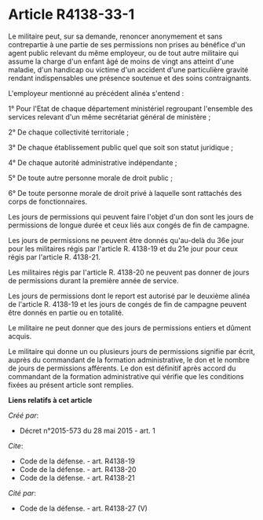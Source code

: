 # Article R4138-33-1

Le militaire peut, sur sa demande, renoncer anonymement et sans contrepartie à une partie de ses permissions non prises au
bénéfice d'un agent public relevant du même employeur, ou de tout autre militaire qui assume la charge d'un enfant âgé de
moins de vingt ans atteint d'une maladie, d'un handicap ou victime d'un accident d'une particulière gravité rendant
indispensables une présence soutenue et des soins contraignants. 

L'employeur mentionné au précédent alinéa s'entend : 

1° Pour l'Etat de chaque département ministériel regroupant l'ensemble des services relevant d'un même secrétariat général de
ministère ; 

2° De chaque collectivité territoriale ; 

3° De chaque établissement public quel que soit son statut juridique ; 

4° De chaque autorité administrative indépendante ; 

5° De toute autre personne morale de droit public ; 

6° De toute personne morale de droit privé à laquelle sont rattachés des corps de fonctionnaires. 

Les jours de permissions qui peuvent faire l'objet d'un don sont les jours de permissions de longue durée et ceux liés aux
congés de fin de campagne. 

Les jours de permissions ne peuvent être donnés qu'au-delà du 36e jour pour les militaires régis par l'article R. 4138-19 et
du 21e jour pour ceux régis par l'article R. 4138-21. 

Les militaires régis par l'article R. 4138-20 ne peuvent pas donner de jours de permissions durant la première année de
service. 

Les jours de permissions dont le report est autorisé par le deuxième alinéa de l'article R. 4138-19 et les jours de congés de
fin de campagne peuvent être donnés en partie ou en totalité. 

Le militaire ne peut donner que des jours de permissions entiers et dûment acquis. 

Le militaire qui donne un ou plusieurs jours de permissions signifie par écrit, auprès du commandant de la formation
administrative, le don et le nombre de jours de permissions afférents. Le don est définitif après accord du commandant de la
formation administrative qui vérifie que les conditions fixées au présent article sont remplies.

**Liens relatifs à cet article**

_Créé par_:

  - Décret n°2015-573 du 28 mai 2015 - art. 1

_Cite_:

  - Code de la défense. - art. R4138-19
  - Code de la défense. - art. R4138-20
  - Code de la défense. - art. R4138-21

_Cité par_:

  - Code de la défense. - art. R4138-27 (V)
